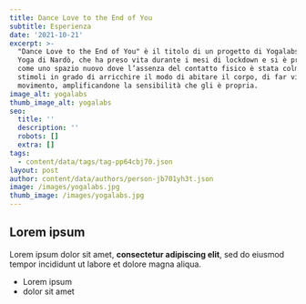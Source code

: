 ```yaml
---
title: Dance Love to the End of You
subtitle: Esperienza
date: '2021-10-21'
excerpt: >-
  "Dance Love to the End of You" è il titolo di un progetto di Yogalabs, centro
  Yoga di Nardò, che ha preso vita durante i mesi di lockdown e si è presentato
  come uno spazio nuovo dove l’assenza del contatto fisico è stata colmata da
  stimoli in grado di arricchire il modo di abitare il corpo, di far vivere il
  movimento, amplificandone la sensibilità che gli è propria. 
image_alt: yogalabs
thumb_image_alt: yogalabs
seo:
  title: ''
  description: ''
  robots: []
  extra: []
tags:
  - content/data/tags/tag-pp64cbj70.json
layout: post
author: content/data/authors/person-jb701yh3t.json
image: /images/yogalabs.jpg
thumb_image: /images/yogalabs.jpg
---
```

## Lorem ipsum

Lorem ipsum dolor sit amet, **consectetur adipiscing elit**, sed do eiusmod tempor incididunt ut labore et dolore magna aliqua.

- Lorem ipsum
- dolor sit amet
